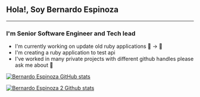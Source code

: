 ## Hola!, Soy Bernardo Espinoza
---

### I'm Senior Software Engineer and Tech lead

- I'm currently working on update old ruby applications 🚂 -> 🚄
- I'm creating a ruby application to test api
- I've worked in many private projects with different github handles please\
ask me about 💬

[![Bernardo Espinoza GitHub stats](https://github-readme-stats.vercel.app/api?username=bernardoespinoza&show_icons=true&theme=transparent)](https://github.com/anuraghazra/github-readme-stats)

[![Bernardo Espinoza 2 Github stats](https://github-readme-stats.vercel.app/api?username=bernesp&show_icons=true&theme=transparent)](https://github.com/anuraghazra/github-readme-stats)





